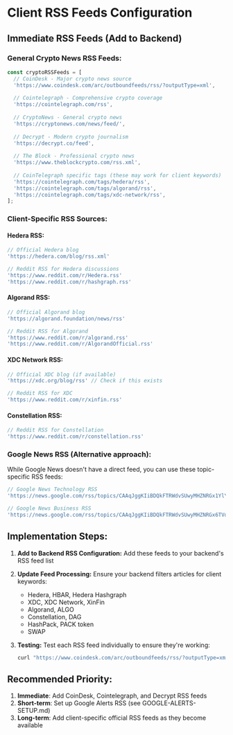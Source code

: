 # Client RSS Feeds Configuration

## Immediate RSS Feeds (Add to Backend)

### General Crypto News RSS Feeds:
```javascript
const cryptoRSSFeeds = [
  // CoinDesk - Major crypto news source
  'https://www.coindesk.com/arc/outboundfeeds/rss/?outputType=xml',
  
  // Cointelegraph - Comprehensive crypto coverage
  'https://cointelegraph.com/rss',
  
  // CryptoNews - General crypto news
  'https://cryptonews.com/news/feed/',
  
  // Decrypt - Modern crypto journalism
  'https://decrypt.co/feed',
  
  // The Block - Professional crypto news
  'https://www.theblockcrypto.com/rss.xml',
  
  // CoinTelegraph specific tags (these may work for client keywords)
  'https://cointelegraph.com/tags/hedera/rss',
  'https://cointelegraph.com/tags/algorand/rss',
  'https://cointelegraph.com/tags/xdc-network/rss',
];
```

### Client-Specific RSS Sources:

#### Hedera RSS:
```javascript
// Official Hedera blog
'https://hedera.com/blog/rss.xml'

// Reddit RSS for Hedera discussions
'https://www.reddit.com/r/Hedera.rss'
'https://www.reddit.com/r/hashgraph.rss'
```

#### Algorand RSS:
```javascript
// Official Algorand blog
'https://algorand.foundation/news/rss'

// Reddit RSS for Algorand
'https://www.reddit.com/r/algorand.rss'
'https://www.reddit.com/r/AlgorandOfficial.rss'
```

#### XDC Network RSS:
```javascript
// Official XDC blog (if available)
'https://xdc.org/blog/rss' // Check if this exists

// Reddit RSS for XDC
'https://www.reddit.com/r/xinfin.rss'
```

#### Constellation RSS:
```javascript
// Reddit RSS for Constellation
'https://www.reddit.com/r/constellation.rss'
```

### Google News RSS (Alternative approach):
While Google News doesn't have a direct feed, you can use these topic-specific RSS feeds:

```javascript
// Google News Technology RSS
'https://news.google.com/rss/topics/CAAqJggKIiBDQkFTRWdvSUwyMHZNRGx1YlY4U0FtVnVHZ0pWVXlnQVAB?hl=en-US&gl=US&ceid=US:en'

// Google News Business RSS
'https://news.google.com/rss/topics/CAAqJggKIiBDQkFTRWdvSUwyMHZNRGx6TVdZU0FtVnVHZ0pWVXlnQVAB?hl=en-US&gl=US&ceid=US:en'
```

## Implementation Steps:

1. **Add to Backend RSS Configuration:**
   Add these feeds to your backend's RSS feed list

2. **Update Feed Processing:**
   Ensure your backend filters articles for client keywords:
   - Hedera, HBAR, Hedera Hashgraph
   - XDC, XDC Network, XinFin
   - Algorand, ALGO
   - Constellation, DAG
   - HashPack, PACK token
   - SWAP

3. **Testing:**
   Test each RSS feed individually to ensure they're working:
   ```bash
   curl "https://www.coindesk.com/arc/outboundfeeds/rss/?outputType=xml"
   ```

## Recommended Priority:
1. **Immediate**: Add CoinDesk, Cointelegraph, and Decrypt RSS feeds
2. **Short-term**: Set up Google Alerts RSS (see GOOGLE-ALERTS-SETUP.md)
3. **Long-term**: Add client-specific official RSS feeds as they become available